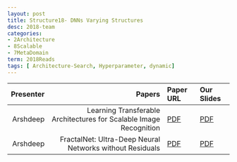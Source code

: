 ```yaml
---
layout: post
title: Structure18- DNNs Varying Structures
desc: 2018-team
categories:
- 2Architecture
- 8Scalable
- 7MetaDomain
term: 2018Reads
tags: [ Architecture-Search, Hyperparameter, dynamic] 
---
```



| Presenter | Papers | Paper URL| Our Slides |
| -----: | ---------------------------: | :----- | :----- |
|  Arshdeep| Learning Transferable Architectures for Scalable Image Recognition  | [PDF](https://arxiv.org/abs/1707.07012) |  [PDF]({{site.baseurl}}/MoreTalksTeam18/Arsh18-NAStransferable.pdf) | 
| Arshdeep | FractalNet: Ultra-Deep Neural Networks without Residuals | [PDF](https://arxiv.org/abs/1605.07648) |  [PDF]({{site.baseurl}}/MoreTalksTeam18/Arsh18-FractalNet.pdf) | 

